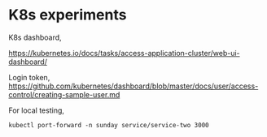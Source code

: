 # K8s experiments

K8s dashboard,

https://kubernetes.io/docs/tasks/access-application-cluster/web-ui-dashboard/

Login token, 
https://github.com/kubernetes/dashboard/blob/master/docs/user/access-control/creating-sample-user.md


For local testing,

```
kubectl port-forward -n sunday service/service-two 3000
```
